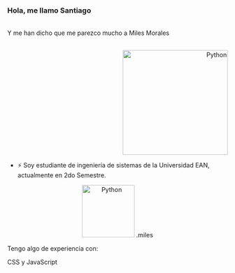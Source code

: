 ### Hola, me llamo Santiago
<br>Y me han dicho que me parezco mucho a Miles Morales
<br>
<br>
<p align="right"><img alt="Python" width="240px" src="https://user-images.githubusercontent.com/102564125/161393499-a2dbb249-d713-4f2e-88cb-371e0defdae5.gif">

- ⚡ Soy estudiante de ingeniería de sistemas de la Universidad EAN, actualmente en 2do Semestre.
<p align="center">
 <img class="miles" alt="Python" width="120px" src="https://user-images.githubusercontent.com/102564125/160727969-596c0d02-7876-4f48-839e-2ec22ff828ca.gif">
.miles <padding:"10px"> 

Tengo algo de experiencia con: 

CSS y JavaScript


